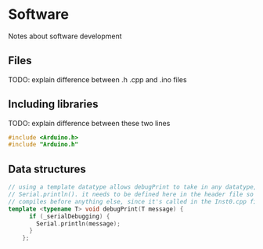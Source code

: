 # Software

Notes about software development

## Files

TODO: explain difference between .h .cpp and .ino files

## Including libraries

TODO: explain difference between these two lines

```cpp
#include <Arduino.h>
#include "Arduino.h"
```

## Data structures

```cpp
// using a template datatype allows debugPrint to take in any datatype, like 
// Serial.println(). it needs to be defined here in the header file so it 
// compiles before anything else, since it's called in the Inst0.cpp file
template <typename T> void debugPrint(T message) {
      if (_serialDebugging) {
        Serial.println(message);
      }
    };

```
